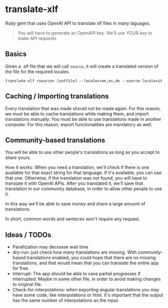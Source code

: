 # translate-xlf
Ruby gem that uses OpenAI API to translate xlf files in many laguages.

> You will have to generate an OpenAPI key. We'll use YOUR key to make API requests.

## Basics
Given a .xlf file that we will call `source`, it will create a translated version of the file for the required locales.
```
translate-xlf <source> [outfile] --locales=en,es,de --source-locale=it
```

## Caching / Importing translations
Every translation that was made should not be made again.
For this reason, we must be able to cache translations while making them, and import translations manually.
You must be able to use translations made in another computer.
For this reason, export functionalities are mandatory as well.


## Community-based translations
You will be able to use other people's translations as long as you accept to share yours.

How it works:
When you need a translation, we'll check if there is one available for that exact string for that language. If it's available, you can use that one.
Otherwise, if the translation was not found, you will have to translate it with OpenAI APIs. After you translated it, we'll save that translation in our community database, in order to allow other people to use it.

In this way we'll be able to save money and share a large amuont of translations.

In short, common words and senteces won't require any request.

## Ideas / TODOs
- Parallization may decrease wait time
- dry-run: just check how many translations are missing. With community-based translations enabled, you could hope that there are no missing translations, and that would mean that you can translate the entire app for free.
- Interrupt: The app should be able to save partial progresses if interrupted. Maybe in some other file, in order to avoid making changes to original file.
- Check-for-interpolations: when exporting angular translations you may have some code, like interpolations or html. It's important that the output has the same number of interpolations as the input.
